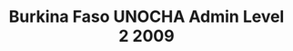---
title: Burkina Faso UNOCHA Admin Level 2 2009
categories: 
    - data
geography: burkina
partner: unocha
cat: logistics
year: 2009
layer: ocha-cod.burkinafaso-admin2-2009
api:
embed:
source: UNOCHA  
license: Humanitarian Use
updated: 3/28/2012
description: This layer depicts the second level administrative borders for Burkina Faso. Data obtained from the UN Office for the Coordination of Humanitarian Affairs (UN OCHA) [Common and Fundamental Operating Datasets Registry](http://cod.humanitarianresponse.info/). See the [Burkina Faso](http://cod.humanitarianresponse.info/country-region/burkina-faso) registry for the most recent changes.
downloads:
    - type: shapefile
      link: http://dl.dropbox.com/u/72717685/ocha-burkinafaso-admin2.zip
    - type: sqlite
      link: http://dl.dropbox.com/u/72717685/ocha-burkinafaso-admin2.sqlite.zip
---